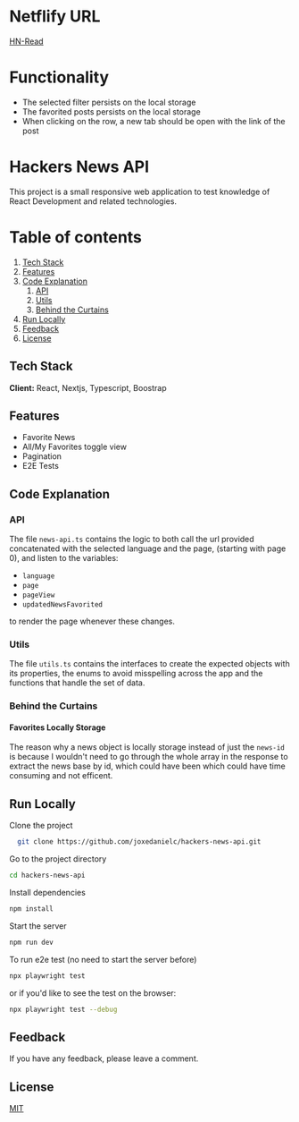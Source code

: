 # Netflify URL
[HN-Read](https://hn-read.netlify.app/)

# Functionality
- The selected filter persists on the local storage
- The favorited posts persists on the local storage
- When clicking on the row, a new tab should be open with the link of the post

# Hackers News API
This project is a small responsive web application to test knowledge of React Development and related technologies.

# Table of contents  
1. [Tech Stack](https://github.com/joxedanielc/hackers-news-api#tech-stack)  
2. [Features](https://github.com/joxedanielc/hackers-news-api#features)
3. [Code Explanation](https://github.com/joxedanielc/hackers-news-api#code-explanation)
    1. [API](https://github.com/joxedanielc/hackers-news-api#api)
    2. [Utils](https://github.com/joxedanielc/hackers-news-api#utils)
    3. [Behind the Curtains](https://github.com/joxedanielc/hackers-news-api#behind-the-curtains)
4. [Run Locally](https://github.com/joxedanielc/hackers-news-api#run-locally)  
5. [Feedback](https://github.com/joxedanielc/hackers-news-api#feedback)
6. [License](https://github.com/joxedanielc/hackers-news-api#license)

## Tech Stack  

**Client:** React, Nextjs, Typescript, Boostrap

## Features  

- Favorite News
- All/My Favorites toggle view
- Pagination
- E2E Tests

## Code Explanation  

### API

The file `news-api.ts` contains the logic to both call the url provided concatenated with the selected language and the page, (starting with page 0), 
and listen to the variables: 

- `language`
- `page`
- `pageView`
- `updatedNewsFavorited`

to render the page whenever these changes.

### Utils

The file `utils.ts` contains the interfaces to create the expected objects with its properties, the enums to avoid misspelling across the app and the functions that handle the set of data.

### Behind the Curtains

#### Favorites Locally Storage

The reason why a news object is locally storage instead of just the `news-id` is because I wouldn't need to go through the whole array in the response to extract the news base by id, which could have been which could have time consuming and not efficent.

## Run Locally  

Clone the project  

~~~bash  
  git clone https://github.com/joxedanielc/hackers-news-api.git
~~~

Go to the project directory  

~~~bash  
cd hackers-news-api
~~~

Install dependencies  

~~~bash  
npm install
~~~

Start the server  

~~~bash  
npm run dev
~~~

To run e2e test (no need to start the server before)

~~~bash  
npx playwright test
~~~
or if you'd like to see the test on the browser:
~~~bash  
npx playwright test --debug
~~~

## Feedback  

If you have any feedback, please leave a comment.

## License  

[MIT](https://choosealicense.com/licenses/mit/)
